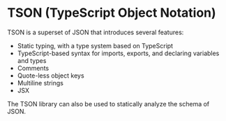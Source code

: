 # TSON (TypeScript Object Notation)

TSON is a superset of JSON that introduces several features:

 * Static typing, with a type system based on TypeScript
 * TypeScript-based syntax for imports, exports, and declaring variables and types
 * Comments
 * Quote-less object keys
 * Multiline strings
 * JSX

The TSON library can also be used to statically analyze the schema of JSON.